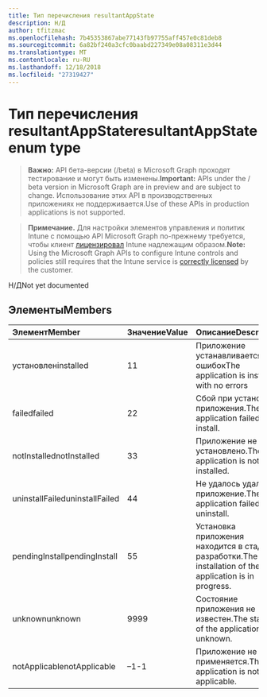 ```yaml
---
title: Тип перечисления resultantAppState
description: Н/Д
author: tfitzmac
ms.openlocfilehash: 7b45353867abe77143fb97755aff457e0c81deb8
ms.sourcegitcommit: 6a82bf240a3cfc0baabd227349e08a08311e3d44
ms.translationtype: MT
ms.contentlocale: ru-RU
ms.lasthandoff: 12/18/2018
ms.locfileid: "27319427"
---
```

# <a name="resultantappstate-enum-type"></a><span data-ttu-id="b9e89-103">Тип перечисления resultantAppState</span><span class="sxs-lookup"><span data-stu-id="b9e89-103">resultantAppState enum type</span></span>

> <span data-ttu-id="b9e89-104">**Важно:** API бета-версии (/beta) в Microsoft Graph проходят тестирование и могут быть изменены.</span><span class="sxs-lookup"><span data-stu-id="b9e89-104">**Important:** APIs under the / beta version in Microsoft Graph are in preview and are subject to change.</span></span> <span data-ttu-id="b9e89-105">Использование этих API в производственных приложениях не поддерживается.</span><span class="sxs-lookup"><span data-stu-id="b9e89-105">Use of these APIs in production applications is not supported.</span></span>

> <span data-ttu-id="b9e89-106">**Примечание.** Для настройки элементов управления и политик Intune с помощью API Microsoft Graph по-прежнему требуется, чтобы клиент [лицензировал](https://go.microsoft.com/fwlink/?linkid=839381) Intune надлежащим образом.</span><span class="sxs-lookup"><span data-stu-id="b9e89-106">**Note:** Using the Microsoft Graph APIs to configure Intune controls and policies still requires that the Intune service is [correctly licensed](https://go.microsoft.com/fwlink/?linkid=839381) by the customer.</span></span>

<span data-ttu-id="b9e89-107">Н/Д</span><span class="sxs-lookup"><span data-stu-id="b9e89-107">Not yet documented</span></span>
## <a name="members"></a><span data-ttu-id="b9e89-108">Элементы</span><span class="sxs-lookup"><span data-stu-id="b9e89-108">Members</span></span>
|<span data-ttu-id="b9e89-109">Элемент</span><span class="sxs-lookup"><span data-stu-id="b9e89-109">Member</span></span>|<span data-ttu-id="b9e89-110">Значение</span><span class="sxs-lookup"><span data-stu-id="b9e89-110">Value</span></span>|<span data-ttu-id="b9e89-111">Описание</span><span class="sxs-lookup"><span data-stu-id="b9e89-111">Description</span></span>|
|:---|:---|:---|
|<span data-ttu-id="b9e89-112">установлен</span><span class="sxs-lookup"><span data-stu-id="b9e89-112">installed</span></span>|<span data-ttu-id="b9e89-113">1</span><span class="sxs-lookup"><span data-stu-id="b9e89-113">1</span></span>|<span data-ttu-id="b9e89-114">Приложение устанавливается без ошибок</span><span class="sxs-lookup"><span data-stu-id="b9e89-114">The application is installed with no errors</span></span>|
|<span data-ttu-id="b9e89-115">failed</span><span class="sxs-lookup"><span data-stu-id="b9e89-115">failed</span></span>|<span data-ttu-id="b9e89-116">2</span><span class="sxs-lookup"><span data-stu-id="b9e89-116">2</span></span>|<span data-ttu-id="b9e89-117">Сбой при установке приложения.</span><span class="sxs-lookup"><span data-stu-id="b9e89-117">The application failed to install.</span></span>|
|<span data-ttu-id="b9e89-118">notInstalled</span><span class="sxs-lookup"><span data-stu-id="b9e89-118">notInstalled</span></span>|<span data-ttu-id="b9e89-119">3</span><span class="sxs-lookup"><span data-stu-id="b9e89-119">3</span></span>|<span data-ttu-id="b9e89-120">Приложение не установлено.</span><span class="sxs-lookup"><span data-stu-id="b9e89-120">The application is not installed.</span></span>|
|<span data-ttu-id="b9e89-121">uninstallFailed</span><span class="sxs-lookup"><span data-stu-id="b9e89-121">uninstallFailed</span></span>|<span data-ttu-id="b9e89-122">4</span><span class="sxs-lookup"><span data-stu-id="b9e89-122">4</span></span>|<span data-ttu-id="b9e89-123">Не удалось удалить приложение.</span><span class="sxs-lookup"><span data-stu-id="b9e89-123">The application failed to uninstall.</span></span>|
|<span data-ttu-id="b9e89-124">pendingInstall</span><span class="sxs-lookup"><span data-stu-id="b9e89-124">pendingInstall</span></span>|<span data-ttu-id="b9e89-125">5</span><span class="sxs-lookup"><span data-stu-id="b9e89-125">5</span></span>|<span data-ttu-id="b9e89-126">Установка приложения находится в стадии разработки.</span><span class="sxs-lookup"><span data-stu-id="b9e89-126">The installation of the application is in progress.</span></span>|
|<span data-ttu-id="b9e89-127">unknown</span><span class="sxs-lookup"><span data-stu-id="b9e89-127">unknown</span></span>|<span data-ttu-id="b9e89-128">99</span><span class="sxs-lookup"><span data-stu-id="b9e89-128">99</span></span>|<span data-ttu-id="b9e89-129">Состояние приложения не известен.</span><span class="sxs-lookup"><span data-stu-id="b9e89-129">The status of the application is unknown.</span></span>|
|<span data-ttu-id="b9e89-130">notApplicable</span><span class="sxs-lookup"><span data-stu-id="b9e89-130">notApplicable</span></span>|<span data-ttu-id="b9e89-131">–1</span><span class="sxs-lookup"><span data-stu-id="b9e89-131">-1</span></span>|<span data-ttu-id="b9e89-132">Приложение не применяется.</span><span class="sxs-lookup"><span data-stu-id="b9e89-132">The application is not applicable.</span></span>|






